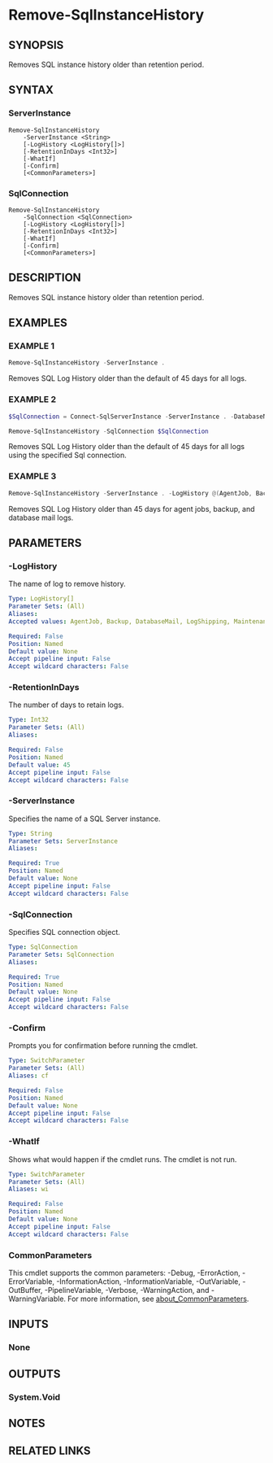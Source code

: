 ﻿---
external help file: SqlServerMaintenance-help.xml
Module Name: SqlServerMaintenance
online version:
schema: 2.0.0
---

# Remove-SqlInstanceHistory

## SYNOPSIS
Removes SQL instance history older than retention period.

## SYNTAX

### ServerInstance
```
Remove-SqlInstanceHistory
	-ServerInstance <String>
	[-LogHistory <LogHistory[]>]
	[-RetentionInDays <Int32>]
	[-WhatIf]
	[-Confirm]
	[<CommonParameters>]
```

### SqlConnection
```
Remove-SqlInstanceHistory
	-SqlConnection <SqlConnection>
	[-LogHistory <LogHistory[]>]
	[-RetentionInDays <Int32>]
	[-WhatIf]
	[-Confirm]
	[<CommonParameters>]
```

## DESCRIPTION
Removes SQL instance history older than retention period.

## EXAMPLES

### EXAMPLE 1
```powershell
Remove-SqlInstanceHistory -ServerInstance .
```

Removes SQL Log History older than the default of 45 days for all logs.

### EXAMPLE 2
```powershell
$SqlConnection = Connect-SqlServerInstance -ServerInstance . -DatabaseName master

Remove-SqlInstanceHistory -SqlConnection $SqlConnection
```

Removes SQL Log History older than the default of 45 days for all logs using the specified Sql connection.

### EXAMPLE 3
```powershell
Remove-SqlInstanceHistory -ServerInstance . -LogHistory @(AgentJob, Backup, DatabaseMail)
```

Removes SQL Log History older than 45 days for agent jobs, backup, and database mail logs.

## PARAMETERS

### -LogHistory
The name of log to remove history.

```yaml
Type: LogHistory[]
Parameter Sets: (All)
Aliases:
Accepted values: AgentJob, Backup, DatabaseMail, LogShipping, MaintenancePlan, MultiServerAdministration, PolicyBasedManagement

Required: False
Position: Named
Default value: None
Accept pipeline input: False
Accept wildcard characters: False
```

### -RetentionInDays
The number of days to retain logs.

```yaml
Type: Int32
Parameter Sets: (All)
Aliases:

Required: False
Position: Named
Default value: 45
Accept pipeline input: False
Accept wildcard characters: False
```

### -ServerInstance
Specifies the name of a SQL Server instance.

```yaml
Type: String
Parameter Sets: ServerInstance
Aliases:

Required: True
Position: Named
Default value: None
Accept pipeline input: False
Accept wildcard characters: False
```

### -SqlConnection
Specifies SQL connection object.

```yaml
Type: SqlConnection
Parameter Sets: SqlConnection
Aliases:

Required: True
Position: Named
Default value: None
Accept pipeline input: False
Accept wildcard characters: False
```

### -Confirm
Prompts you for confirmation before running the cmdlet.

```yaml
Type: SwitchParameter
Parameter Sets: (All)
Aliases: cf

Required: False
Position: Named
Default value: None
Accept pipeline input: False
Accept wildcard characters: False
```

### -WhatIf
Shows what would happen if the cmdlet runs.
The cmdlet is not run.

```yaml
Type: SwitchParameter
Parameter Sets: (All)
Aliases: wi

Required: False
Position: Named
Default value: None
Accept pipeline input: False
Accept wildcard characters: False
```

### CommonParameters
This cmdlet supports the common parameters: -Debug, -ErrorAction, -ErrorVariable, -InformationAction, -InformationVariable, -OutVariable, -OutBuffer, -PipelineVariable, -Verbose, -WarningAction, and -WarningVariable. For more information, see [about_CommonParameters](http://go.microsoft.com/fwlink/?LinkID=113216).

## INPUTS

### None

## OUTPUTS

### System.Void

## NOTES

## RELATED LINKS
